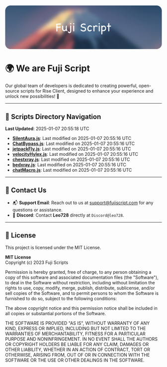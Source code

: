 ![Banner](.github/b.webp)

# 🌍 **We are Fuji Script**

Our global team of developers is dedicated to creating powerful, open-source scripts for Rise Client, designed to enhance your experience and unlock new possibilities! 🌟

---
<!-- SCRIPTS_NAVIGATION_START -->
## 📂 **Scripts Directory Navigation**

**Last Updated**: 2025-01-07 20:55:18 UTC

- **[SilentAura.js](scripts/SilentAura.js)**: Last modified on 2025-01-07 20:55:16 UTC
- **[ChatBypass.js](scripts/ChatBypass.js)**: Last modified on 2025-01-07 20:55:16 UTC
- **[jetpackFly.js](scripts/jetpackFly.js)**: Last modified on 2025-01-07 20:55:16 UTC
- **[velocityHylex.js](scripts/velocityHylex.js)**: Last modified on 2025-01-07 20:55:16 UTC
- **[chestxray.js](scripts/chestxray.js)**: Last modified on 2025-01-07 20:55:16 UTC
- **[bedxray.js](scripts/bedxray.js)**: Last modified on 2025-01-07 20:55:16 UTC
- **[chatMacro.js](scripts/chatMacro.js)**: Last modified on 2025-01-07 20:55:16 UTC

<!-- SCRIPTS_NAVIGATION_END -->

---

## 💬 **Contact Us**  
- 📬 **Support Email**: Reach out to us at [support@fujiscript.com](mailto:support@fujiscript.com) for any questions or assistance.  
- 💬 **Discord**: Contact **Leo728** directly at `Discord@leo728`.

---

## 📜 **License**

This project is licensed under the MIT License.  

**MIT License**  
Copyright (c) 2023 Fuji Scripts  

Permission is hereby granted, free of charge, to any person obtaining a copy of this software and associated documentation files (the "Software"), to deal in the Software without restriction, including without limitation the rights to use, copy, modify, merge, publish, distribute, sublicense, and/or sell copies of the Software, and to permit persons to whom the Software is furnished to do so, subject to the following conditions:  

The above copyright notice and this permission notice shall be included in all copies or substantial portions of the Software.  

THE SOFTWARE IS PROVIDED "AS IS", WITHOUT WARRANTY OF ANY KIND, EXPRESS OR IMPLIED, INCLUDING BUT NOT LIMITED TO THE WARRANTIES OF MERCHANTABILITY, FITNESS FOR A PARTICULAR PURPOSE AND NONINFRINGEMENT. IN NO EVENT SHALL THE AUTHORS OR COPYRIGHT HOLDERS BE LIABLE FOR ANY CLAIM, DAMAGES OR OTHER LIABILITY, WHETHER IN AN ACTION OF CONTRACT, TORT OR OTHERWISE, ARISING FROM, OUT OF OR IN CONNECTION WITH THE SOFTWARE OR THE USE OR OTHER DEALINGS IN THE SOFTWARE.  
